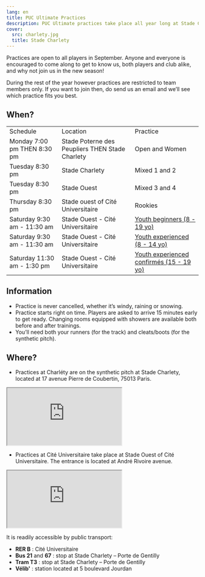 ```yaml
---
lang: en
title: PUC Ultimate Practices
description: PUC Ultimate practices take place all year long at Stade Charlety in the south of Paris
cover:
  src: charlety.jpg
  title: Stade Charlety
---
```


Practices are open to all players in September. Anyone and everyone is encouraged to come along to get to know us, both players and club alike, and why not join us in the new season!

During the rest of the year however practices are restricted to team members only. If you want to join then, do send us an email and we’ll see which practice fits you best.


## When?

<table>
  <tr>
    <td>Schedule</td>
    <td>Location</td>
    <td>Practice</td>
  </tr>
  <tr>
    <td>Monday 7:00 pm THEN 8:30 pm</td>
    <td>Stade Poterne des Peupliers THEN Stade Charlety</td>
    <td>Open and Women</td>
  </tr>
  <tr>
    <td>Tuesday 8:30 pm</td>
    <td>Stade Charlety</td>
    <td>Mixed 1 and 2</td>
  </tr>
  <tr>
    <td>Tuesday 8:30 pm</td>
    <td>Stade Ouest</td>
    <td>Mixed 3 and 4</td>
  </tr>
  <tr>
    <td>Thursday 8:30 pm</td>
    <td>Stade ouest of Cité Universitaire</td>
    <td>Rookies</td>
  </tr>
  <tr>
    <td>Saturday 9:30 am - 11:30 am</td>
    <td>Stade Ouest - Cité Universitaire</td>
    <td><a href="juniors.html">Youth beginners (8 - 19 yo)</a></td>
  </tr>
  <tr>
    <td>Saturday 9:30 am - 11:30 am</td>
    <td>Stade Ouest - Cité Universitaire</td>
    <td><a href="juniors.html">Youth experienced (8 - 14 yo)</a></td>
  </tr>
  <tr>
    <td>Saturday 11:30 am - 1:30 pm</td>
    <td>Stade Ouest - Cité Universitaire</td>
    <td><a href="juniors.html">Youth experienced confirmés (15 - 19 yo)</a></td>
  </tr>
</table>


## Information

* Practice is never cancelled, whether it’s windy, raining or snowing.
* Practice starts right on time. Players are asked to arrive 15 minutes early to get ready. Changing rooms equipped with showers are available both before and after trainings.
* You’ll need both your runners (for the track) and cleats/boots (for the synthetic pitch).

## Where?

* Practices at Charléty are on the synthetic pitch at Stade Charlety, located at 17 avenue Pierre de Coubertin, 75013 Paris.

<iframe class="charlety" src="https://www.google.com/maps/embed?pb=!1m14!1m8!1m3!1d2627.0851737938037!2d2.34429935!3d48.818436299999995!3m2!1i1024!2i768!4f13.1!3m3!1m2!1s0x47e6719e53149097%3A0x1d31aa0c9b73fd5!2s17+Avenue+Pierre+de+Coubertin!5e0!3m2!1sen!2s!4v1395597209687"></iframe>

* Practices at Cité Universitaire take place at Stade Ouest of Cité Universitaire. The entrance is located at André Rivoire avenue.

<iframe class="charlety" src="https://www.google.com/maps/embed?pb=!1m18!1m12!1m3!1d1313.511257225524!2d2.3299169582910815!3d48.81963186087285!2m3!1f0!2f0!3f0!3m2!1i1024!2i768!4f13.1!3m3!1m2!1s0x47e671a63b6a4c6f%3A0xd5ab8a3826c34384!2sStade+Ouest+CIUP!5e0!3m2!1sfr!2sfr!4v1537263743348"></iframe>


<p> It is readily accessible by public transport:</p>

* **RER B** : Cité Universitaire
* **Bus 21** and **67** : stop at Stade Charlety – Porte de Gentilly
* **Tram T3** : stop at Stade Charlety – Porte de Gentilly
* **Vélib'** : station located at 5 boulevard Jourdan

